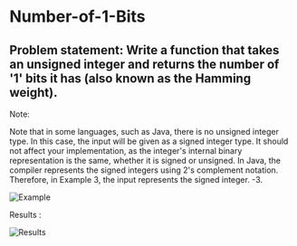 # Number-of-1-Bits

## Problem statement: Write a function that takes an unsigned integer and returns the number of '1' bits it has (also known as the Hamming weight).

Note:

Note that in some languages, such as Java, there is no unsigned integer type. In this case, the input will be given as a signed integer type. It should not affect your implementation, as the integer's internal binary representation is the same, whether it is signed or unsigned.
In Java, the compiler represents the signed integers using 2's complement notation. Therefore, in Example 3, the input represents the signed integer. -3.

![Example](https://user-images.githubusercontent.com/75063039/136631999-b81d46d2-7540-4a06-b5ac-d0114eba9377.png)

Results :

![Results](https://user-images.githubusercontent.com/75063039/136632038-76a2ca57-1e0f-46c0-b928-a066a357ed7c.png)

